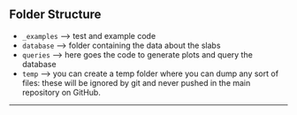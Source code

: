 
## Folder Structure

* `_examples`   --> test and example code
* `database`   --> folder containing the data about the slabs
* `queries`    --> here goes the code to generate plots and query the database
* `temp` --> you can create a temp folder where you can dump any sort of files: these will be ignored by git and never pushed in the main repository on GitHub.

---
